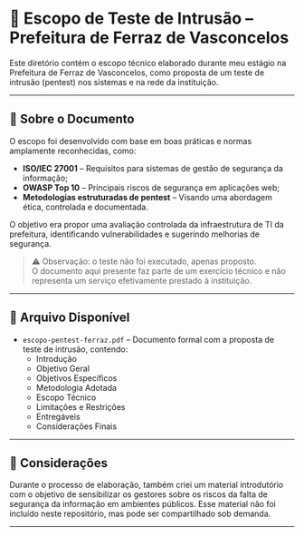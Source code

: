 # 📄 Escopo de Teste de Intrusão – Prefeitura de Ferraz de Vasconcelos

Este diretório contém o escopo técnico elaborado durante meu estágio na Prefeitura de Ferraz de Vasconcelos, como proposta de um teste de intrusão (pentest) nos sistemas e na rede da instituição.

---

## 🧾 Sobre o Documento

O escopo foi desenvolvido com base em boas práticas e normas amplamente reconhecidas, como:

- **ISO/IEC 27001** – Requisitos para sistemas de gestão de segurança da informação;
- **OWASP Top 10** – Principais riscos de segurança em aplicações web;
- **Metodologias estruturadas de pentest** – Visando uma abordagem ética, controlada e documentada.

O objetivo era propor uma avaliação controlada da infraestrutura de TI da prefeitura, identificando vulnerabilidades e sugerindo melhorias de segurança.

> ⚠️ Observação: o teste não foi executado, apenas proposto.  
> O documento aqui presente faz parte de um exercício técnico e não representa um serviço efetivamente prestado à instituição.

---

## 📂 Arquivo Disponível

- `escopo-pentest-ferraz.pdf` – Documento formal com a proposta de teste de intrusão, contendo:  
  - Introdução
  - Objetivo Geral
  - Objetivos Específicos
  - Metodologia Adotada
  - Escopo Técnico
  - Limitações e Restrições
  - Entregáveis
  - Considerações Finais

---

## 📌 Considerações

Durante o processo de elaboração, também criei um material introdutório com o objetivo de sensibilizar os gestores sobre os riscos da falta de segurança da informação em ambientes públicos. Esse material não foi incluído neste repositório, mas pode ser compartilhado sob demanda.

---
